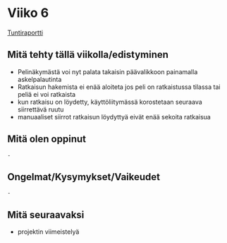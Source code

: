 # Viiko 6

[Tuntiraportti](https://github.com/EliasTHelsinginYliopisto/15PelinRatkaisija/blob/main/Dokumentaatio/Tuntiraportti.md)

## Mitä tehty tällä viikolla/edistyminen
* Pelinäkymästä voi nyt palata takaisin päävalikkoon painamalla askelpalautinta
* Ratkaisun hakemista ei enää aloiteta jos peli on ratkaistussa tilassa tai peliä ei voi ratkaista
* kun ratkaisu on löydetty, käyttöliitymässä korostetaan seuraava siirrettävä ruutu
* manuaaliset siirrot ratkaisun löydyttyä eivät enää sekoita ratkaisua

## Mitä olen oppinut
`-`

## Ongelmat/Kysymykset/Vaikeudet
`-`



## Mitä seuraavaksi
* projektin viimeistelyä

